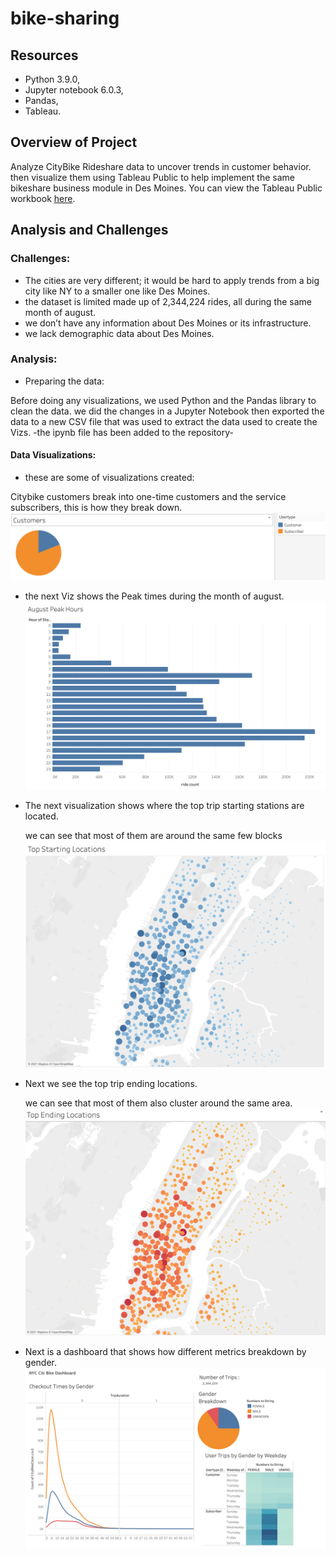 # bike-sharing

## Resources
* Python 3.9.0, 
* Jupyter notebook 6.0.3,
* Pandas,
* Tableau.

## Overview of Project

Analyze CityBike Rideshare data to uncover trends in customer behavior. then visualize them using Tableau Public to help implement the same bikeshare business module in Des Moines.
You can view the Tableau Public workbook [here](https://public.tableau.com/profile/mouad.lachhab#!/vizhome/Citybikestory_16219086459090/BikeShareStory?publish=yes).

## Analysis and Challenges

### Challenges:

- The cities are very different; it would be hard to apply trends from a big city like NY to a smaller one like Des Moines.
- the dataset is limited made up of 2,344,224 rides, all during the same month of august.
- we don’t have any information about Des Moines or its infrastructure.
- we lack demographic data about Des Moines.

### Analysis:

 - Preparing the data: 

Before doing any visualizations, we used Python and the Pandas library to clean the data. we did the changes in a Jupyter Notebook then exported the data to a new CSV file that was used to extract the data used to create the Vizs. -the ipynb file has been added to the repository-

#### Data Visualizations:

- these are some of visualizations created:

Citybike customers break into one-time customers and the service subscribers, this is how they break down.
![picture](images/1.png)

- the next Viz shows the Peak times during the month of august.
![picture](images/2.png)

- The next visualization shows where the top trip starting stations are located.

  we can see that most of them are around the same few blocks 
![picture](images/3.png)

- Next we see the top trip ending locations.

  we can see that most of them also cluster around the same area.
![picture](images/4.png)

- Next is a dashboard that shows how different metrics breakdown by gender.
![picture](images/5.png)

